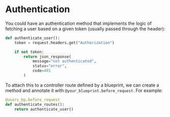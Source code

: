 # Authentication

You could have an authentication method that implements the logic of fetching a user based on a given token (usually passed through the header):

```python
def authenticate_user():
    token = request.headers.get("Authorization")

    if not token:
        return json_response(
            message="not authenticated",
            status="error",
            code=401
        )
```

To attach this to a controller route defined by a blueprint, we can create a method and annotate it with `@your_blueprint.before_request`. For example:

```python
@users_bp.before_request
def authenticate_routes():
    return authenticate_user() 
```
